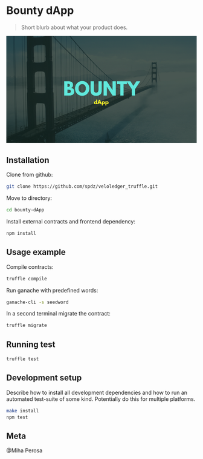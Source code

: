 # Bounty dApp
> Short blurb about what your product does.

![](header.png)

## Installation


Clone from github:

```sh
git clone https://github.com/spdz/veloledger_truffle.git
```

Move to directory:

```sh
cd bounty-dApp
```

Install external contracts and frontend dependency:

```sh
npm install
```


## Usage example

Compile contracts:

```sh
truffle compile
```

Run ganache with predefined words:

```sh
ganache-cli -s seedword
```

In a second terminal migrate the contract:

```sh
truffle migrate
```

## Running test

```sh
truffle test
```

## Development setup

Describe how to install all development dependencies and how to run an automated test-suite of some kind. Potentially do this for multiple platforms.

```sh
make install
npm test
```

## Meta

@Miha Perosa

